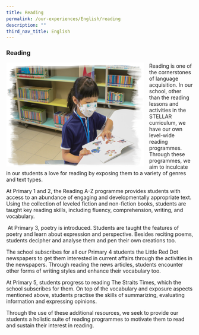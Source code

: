 ```yaml
---
title: Reading
permalink: /our-experiences/English/reading
description: ""
third_nav_title: English
---
```

### Reading

<img src="/images/ell4.png" style="width:370px;height:280px;margin-right:15px;" align = "left">

Reading is one of the cornerstones of language acquisition. In our school, other than the reading lessons and activities in the STELLAR curriculum, we have our own level-wide reading programmes. Through these programmes, we aim to inculcate in our students a love for reading by exposing them to a variety of genres and text types.  
  
At Primary 1 and 2, the Reading A-Z programme provides students with access to an abundance of engaging and developmentally appropriate text. Using the collection of leveled fiction and non-fiction books, students are taught key reading skills, including fluency, comprehension, writing, and vocabulary.  
  
 At Primary 3, poetry is introduced. Students are taught the features of poetry and learn about expression and perspective. Besides reciting poems, students decipher and analyse them and pen their own creations too.  
  
The school subscribes for all our Primary 4 students the Little Red Dot newspapers to get them interested in current affairs through the activities in the newspapers. Through reading the news articles, students encounter other forms of writing styles and enhance their vocabulary too.  
  
At Primary 5, students progress to reading The Straits Times, which the school subscribes for them. On top of the vocabulary and exposure aspects mentioned above, students practise the skills of summarizing, evaluating information and expressing opinions.  
  
Through the use of these additional resources, we seek to provide our students a holistic suite of reading programmes to motivate them to read and sustain their interest in reading.